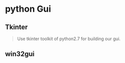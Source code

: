 # python Gui #
## Tkinter ##
> Use tkinter toolkit of python2.7 for building our gui.
## win32gui ##
